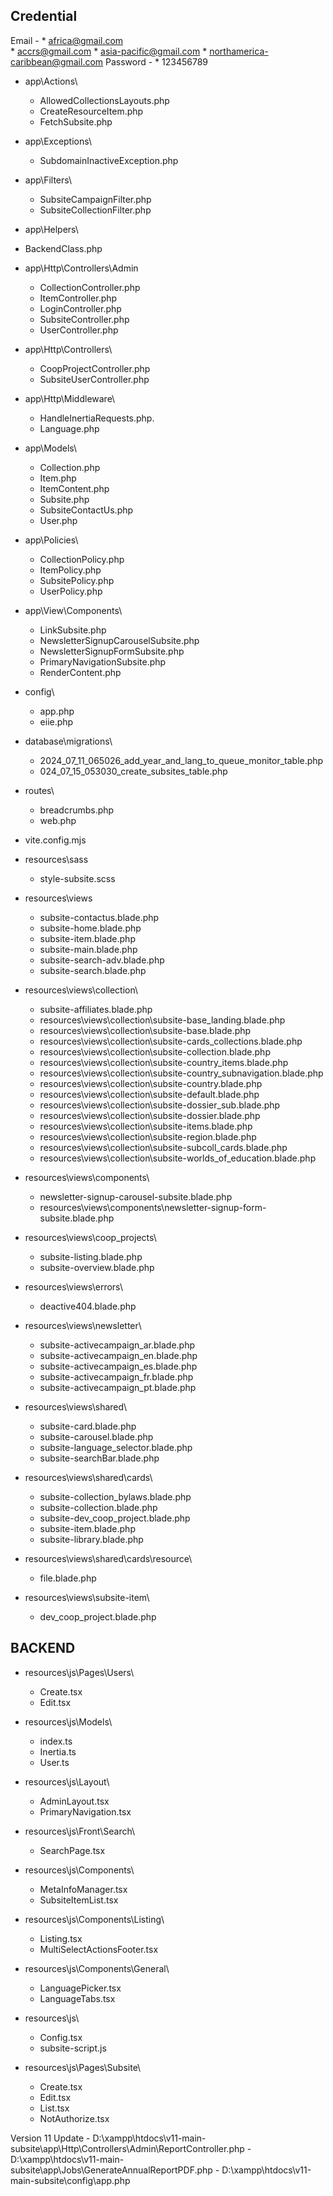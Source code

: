 Credential
------------------------------
Email - 
    * africa@gmail.com	
    * accrs@gmail.com
    * asia-pacific@gmail.com
    * northamerica-caribbean@gmail.com
Password -
    * 123456789


* app\Actions\
    - AllowedCollectionsLayouts.php
    - CreateResourceItem.php
    - FetchSubsite.php

* app\Exceptions\
    - SubdomainInactiveException.php

* app\Filters\
    - SubsiteCampaignFilter.php
    - SubsiteCollectionFilter.php

* app\Helpers\
- BackendClass.php

* app\Http\Controllers\Admin
    - CollectionController.php
    - ItemController.php
    - LoginController.php
    - SubsiteController.php
    - UserController.php

* app\Http\Controllers\
    - CoopProjectController.php
    - SubsiteUserController.php

* app\Http\Middleware\
    - HandleInertiaRequests.php.
    - Language.php

* app\Models\
    - Collection.php
    - Item.php
    - ItemContent.php
    - Subsite.php
    - SubsiteContactUs.php
    - User.php

* app\Policies\
    - CollectionPolicy.php
    - ItemPolicy.php
    - SubsitePolicy.php
    - UserPolicy.php

* app\View\Components\
    - LinkSubsite.php
    - NewsletterSignupCarouselSubsite.php
    - NewsletterSignupFormSubsite.php
    - PrimaryNavigationSubsite.php
    - RenderContent.php

* config\
    - app.php
    - eiie.php

* database\migrations\
    - 2024_07_11_065026_add_year_and_lang_to_queue_monitor_table.php
    - 024_07_15_053030_create_subsites_table.php

* routes\
    - breadcrumbs.php
    - web.php

* vite.config.mjs

* resources\sass
    - style-subsite.scss

* resources\views
    - subsite-contactus.blade.php
    - subsite-home.blade.php
    - subsite-item.blade.php
    - subsite-main.blade.php
    - subsite-search-adv.blade.php
    - subsite-search.blade.php

* resources\views\collection\
    - subsite-affiliates.blade.php
    - resources\views\collection\subsite-base_landing.blade.php
    - resources\views\collection\subsite-base.blade.php
    - resources\views\collection\subsite-cards_collections.blade.php
    - resources\views\collection\subsite-collection.blade.php
    - resources\views\collection\subsite-country_items.blade.php
    - resources\views\collection\subsite-country_subnavigation.blade.php
    - resources\views\collection\subsite-country.blade.php
    - resources\views\collection\subsite-default.blade.php
    - resources\views\collection\subsite-dossier_sub.blade.php
    - resources\views\collection\subsite-dossier.blade.php
    - resources\views\collection\subsite-items.blade.php
    - resources\views\collection\subsite-region.blade.php
    - resources\views\collection\subsite-subcoll_cards.blade.php
    - resources\views\collection\subsite-worlds_of_education.blade.php

* resources\views\components\
    - newsletter-signup-carousel-subsite.blade.php
    - resources\views\components\newsletter-signup-form-subsite.blade.php

* resources\views\coop_projects\
    - subsite-listing.blade.php
    - subsite-overview.blade.php

* resources\views\errors\
    - deactive404.blade.php

* resources\views\newsletter\
    - subsite-activecampaign_ar.blade.php
    - subsite-activecampaign_en.blade.php
    - subsite-activecampaign_es.blade.php
    - subsite-activecampaign_fr.blade.php
    - subsite-activecampaign_pt.blade.php

* resources\views\shared\
    - subsite-card.blade.php
    - subsite-carousel.blade.php
    - subsite-language_selector.blade.php
    - subsite-searchBar.blade.php

* resources\views\shared\cards\
    - subsite-collection_bylaws.blade.php
    - subsite-collection.blade.php
    - subsite-dev_coop_project.blade.php
    - subsite-item.blade.php
    - subsite-library.blade.php

* resources\views\shared\cards\resource\
    - file.blade.php

* resources\views\subsite-item\
    - dev_coop_project.blade.php


BACKEND
-----------------
* resources\js\Pages\Users\
    - Create.tsx
    - Edit.tsx

* resources\js\Models\
    - index.ts
    - Inertia.ts
    - User.ts

* resources\js\Layout\
    - AdminLayout.tsx
    - PrimaryNavigation.tsx

* resources\js\Front\Search\
    - SearchPage.tsx


* resources\js\Components\
    - MetaInfoManager.tsx
    - SubsiteItemList.tsx

* resources\js\Components\Listing\
    - Listing.tsx
    - MultiSelectActionsFooter.tsx

* resources\js\Components\General\
    - LanguagePicker.tsx
    - LanguageTabs.tsx

* resources\js\
    - Config.tsx
    - subsite-script.js

* resources\js\Pages\Subsite\
    - Create.tsx
    - Edit.tsx
    - List.tsx
    - NotAuthorize.tsx


Version 11 Update 
    - D:\xampp\htdocs\v11-main-subsite\app\Http\Controllers\Admin\ReportController.php
    - D:\xampp\htdocs\v11-main-subsite\app\Jobs\GenerateAnnualReportPDF.php
    - D:\xampp\htdocs\v11-main-subsite\config\app.php
